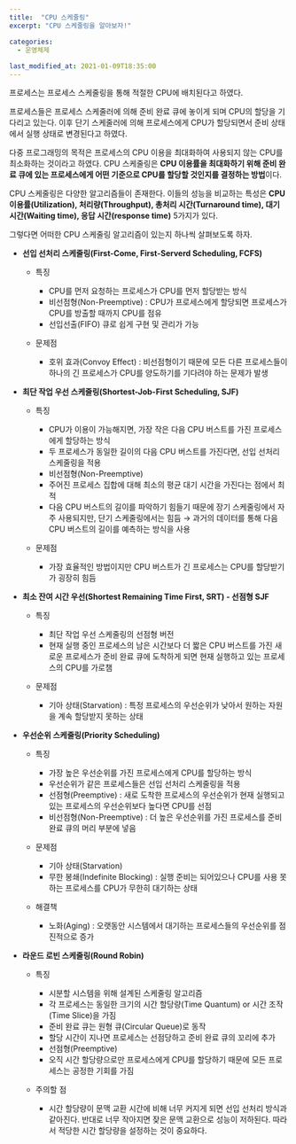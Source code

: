 ```yaml
---
title:  "CPU 스케줄링"
excerpt: "CPU 스케줄링을 알아보자!"

categories:
  - 운영체제
  
last_modified_at: 2021-01-09T18:35:00
---
```


프로세스는 프로세스 스케줄링을 통해 적절한 CPU에 배치된다고 하였다.  

프로세스들은 프로세스 스케줄러에 의해 준비 완료 큐에 놓이게 되며 CPU의 할당을 기다리고 있는다. 이후 단기 스케줄러에 의해 프로세스에게 CPU가 할당되면서 준비 상태에서 실행 상태로 변경된다고 하였다.  

다중 프로그래밍의 목적은 프로세스의 CPU 이용을 최대화하여 사용되지 않는 CPU를 최소화하는 것이라고 하였다. CPU 스케줄링은 **CPU 이용률을 최대화하기 위해 준비 완료 큐에 있는 프로세스에게 어떤 기준으로 CPU를 할당할 것인지를 결정하는 방법**이다.  

CPU 스케줄링은 다양한 알고리즘들이 존재한다. 이들의 성능을 비교하는 특성은 **CPU 이용률(Utilization), 처리량(Throughput), 총처리 시간(Turnaround time), 대기 시간(Waiting time), 응답 시간(response time)** 5가지가 있다.  

그렇다면 어떠한 CPU 스케줄링 알고리즘이 있는지 하나씩 살펴보도록 하자.  

* **선입 선처리 스케줄링(First-Come, First-Serverd Scheduling, FCFS)**  

	+ 특징
		- CPU를 먼저 요청하는 프로세스가 CPU를 먼저 할당받는 방식  
		- 비선점형(Non-Preemptive) : CPU가 프로세스에게 할당되면 프로세스가 CPU를 방출할 때까지 CPU를 점유  
		- 선입선출(FIFO) 큐로 쉽게 구현 및 관리가 가능  
		  
	+ 문제점
		- 호위 효과(Convoy Effect) : 비선점형이기 때문에 모든 다른 프로세스들이 하나의 긴 프로세스가 CPU를 양도하기를 기다려야 하는 문제가 발생  
  
  
* **최단 작업 우선 스케줄링(Shortest-Job-First Scheduling, SJF)**  

	+ 특징
		- CPU가 이용이 가능해지면, 가장 작은 다음 CPU 버스트를 가진 프로세스에게 할당하는 방식  
		- 두 프로세스가 동일한 길이의 다음 CPU 버스트를 가진다면, 선입 선처리 스케줄링을 적용  
		- 비선점형(Non-Preemptive)  
		- 주어진 프로세스 집합에 대해 최소의 평균 대기 시간을 가진다는 점에서 최적  
		- 다음 CPU 버스트의 길이를 파악하기 힘들기 때문에 장기 스케줄링에서 자주 사용되지만, 단기 스케줄링에서는 힘듬 → 과거의 데이터를 통해 다음 CPU 버스트의 길이를 예측하는 방식을 사용  
		
	+ 문제점
		- 가장 효율적인 방법이지만 CPU 버스트가 긴 프로세스는 CPU를 할당받기가 굉장히 힘듬  
  
  
* **최소 잔여 시간 우선(Shortest Remaining Time First, SRT) - 선점형 SJF**  

	+ 특징
		- 최단 작업 우선 스케줄링의 선점형 버전  
		- 현재 실행 중인 프로세스의 남은 시간보다 더 짧은 CPU 버스트를 가진 새로운 프로세스가 준비 완료 큐에 도착하게 되면 현재 실행하고 있는 프로세스의 CPU를 가로챔  
		
	+ 문제점
		- 기아 상태(Starvation) : 특정 프로세스의 우선순위가 낮아서 원하는 자원을 계속 할당받지 못하는 상태  
  
  
* **우선순위 스케줄링(Priority Scheduling)**  

	+ 특징
		- 가장 높은 우선순위를 가진 프로세스에게 CPU를 할당하는 방식  
		- 우선순위가 같은 프로세스들은 선입 선처리 스케줄링을 적용  
		- 선점형(Preemptive) : 새로 도착한 프로세스의 우선순위가 현재 실행되고 있는 프로세스의 우선순위보다 높다면 CPU를 선점  
		- 비선점형(Non-Preemptive) : 더 높은 우선순위를 가진 프로세스를 준비 완료 큐의 머리 부분에 넣음  
	
	+ 문제점
		- 기아 상태(Starvation)  
		- 무한 봉쇄(Indefinite Blocking) : 실행 준비는 되어있으나 CPU를 사용 못 하는 프로세스를 CPU가 무한히 대기하는 상태  
	
	+ 해결책
		- 노화(Aging) : 오랫동안 시스템에서 대기하는 프로세스들의 우선순위를 점진적으로 증가  
  
  
* **라운드 로빈 스케줄링(Round Robin)**  

	+ 특징
		- 시분할 시스템을 위해 설계된 스케줄링 알고리즘  
		- 각 프로세스는 동일한 크기의 시간 할당량(Time Quantum) or 시간 조작(Time Slice)을 가짐  
		- 준비 완료 큐는 원형 큐(Circular Queue)로 동작  
		- 할당 시간이 지나면 프로세스는 선점당하고 준비 완료 큐의 꼬리에 추가  
		- 선점형(Preemptive)  
		- 오직 시간 할당량으로만 프로세스에게 CPU를 할당하기 때문에 모든 프로세스는 공정한 기회를 가짐  
		
	+ 주의할 점
		- 시간 할당량이 문맥 교환 시간에 비해 너무 커지게 되면 선입 선처리 방식과 같아진다. 반대로 너무 작아지면 잦은 문맥 교환으로 성능이 저하된다. 따라서 적당한 시간 할당량을 설정하는 것이 중요하다.  
  
  
			